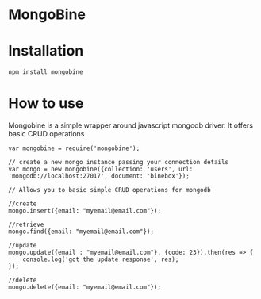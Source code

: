 # MongoBine

# Installation

`npm install mongobine`

# How to use

Mongobine is a simple wrapper around javascript mongodb driver. It offers basic CRUD operations

```node
var mongobine = require('mongobine');

// create a new mongo instance passing your connection details
var mongo = new mongobine({collection: 'users', url: 'mongodb://localhost:27017', document: 'binebox'});

// Allows you to basic simple CRUD operations for mongodb

//create
mongo.insert({email: "myemail@email.com"});

//retrieve
mongo.find({email: "myemail@email.com"});

//update
mongo.update({email : "myemail@email.com"}, {code: 23}).then(res => {
    console.log('got the update response', res);
});

//delete
mongo.delete({email: "myemail@email.com"});
```
